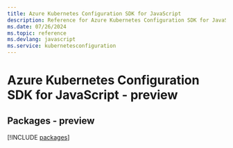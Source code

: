 ```yaml
---
title: Azure Kubernetes Configuration SDK for JavaScript
description: Reference for Azure Kubernetes Configuration SDK for JavaScript
ms.date: 07/26/2024
ms.topic: reference
ms.devlang: javascript
ms.service: kubernetesconfiguration
---
```

# Azure Kubernetes Configuration SDK for JavaScript - preview
## Packages - preview
[!INCLUDE [packages](kubernetes-configuration-index.md)]